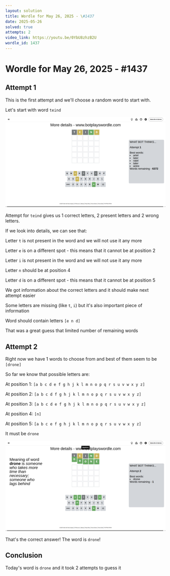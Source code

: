 ```yaml
---
layout: solution
title: Wordle for May 26, 2025 - \#1437
date: 2025-05-26
solved: true
attempts: 2
video_link: https://youtu.be/0YbU8zhzB2U
wordle_id: 1437
---
```


# Wordle for May 26, 2025 - \#1437

## Attempt 1

This is the first attempt and we'll choose a random word to start with.

Let's start with word `teind`

![Attempt 1](2025-05-26/attempt-1.png)

Attempt for `teind` gives us 1 correct letters, 2 present letters and 2 wrong letters.

If we look into details, we can see that:

Letter `t` is not present in the word and we will not use it any more

Letter `e` is on a different spot - this means that it cannot be at position 2

Letter `i` is not present in the word and we will not use it any more

Letter `n` should be at position 4

Letter `d` is on a different spot - this means that it cannot be at position 5

We got information about the correct letters and it should make next attempt easier

Some letters are missing (like `t`, `i`) but it's also important piece of information

Word should contain letters `[e n d]`

That was a great guess that limited number of remaining words



## Attempt 2

Right now we have 1 words to choose from and best of them seem to be `[drone]`

So far we know that possible letters are:

At position 1: `[a b c d e f g h j k l m n o p q r s u v w x y z]`

At position 2: `[a b c d f g h j k l m n o p q r s u v w x y z]`

At position 3: `[a b c d e f g h j k l m n o p q r s u v w x y z]`

At position 4: `[n]`

At position 5: `[a b c e f g h j k l m n o p q r s u v w x y z]`

It must be `drone`

![Attempt 2](2025-05-26/attempt-2.png)

That's the correct answer! The word is `drone`!

## Conclusion

Today's word is `drone` and it took 2 attempts to guess it

